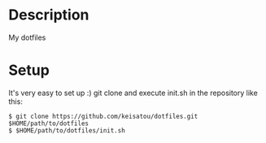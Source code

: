 # Description
My dotfiles

# Setup
It's very easy to set up :)
git clone and execute init.sh in the repository like this:

```
$ git clone https://github.com/keisatou/dotfiles.git $HOME/path/to/dotfiles
$ $HOME/path/to/dotfiles/init.sh
```
